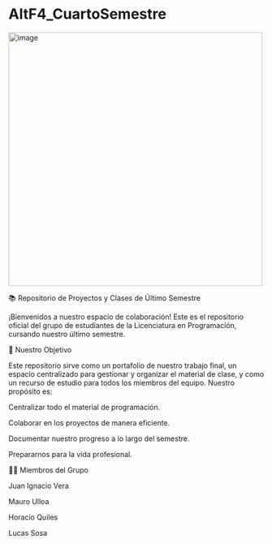 # AltF4_CuartoSemestre
<img width="500" height="500" alt="image" src="https://github.com/user-attachments/assets/a6dc12ce-c9ea-4880-a2fd-0e79dce97a36" />

📚 Repositorio de Proyectos y Clases de Último Semestre

¡Bienvenidos a nuestro espacio de colaboración! Este es el repositorio oficial del grupo de estudiantes de la Licenciatura en Programación, cursando nuestro último semestre.

🎯 Nuestro Objetivo

Este repositorio sirve como un portafolio de nuestro trabajo final, un espacio centralizado para gestionar y organizar el material de clase, y como un recurso de estudio para todos los miembros del equipo. Nuestro propósito es:

Centralizar todo el material de programación.

Colaborar en los proyectos de manera eficiente.

Documentar nuestro progreso a lo largo del semestre.

Prepararnos para la vida profesional.

👩‍💻 Miembros del Grupo

Juan Ignacio Vera

Mauro Ulloa

Horacio Quiles

Lucas Sosa
